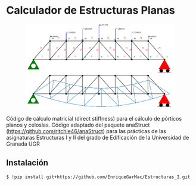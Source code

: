 # Calculador de Estructuras Planas

<div align="center">
    <img src="anastruct_Im.png" width="400px"</img> 
</div>

Código de cálculo matricial (direct stiffness) para el cálculo de pórticos planos y celosías. 
Código adaptado del paquete anaStruct (https://github.com/ritchie46/anaStruct) para las prácticas 
de las asignaturas Estructuras I y II del grado de Edificación de la Universidad de Granada UGR

## Instalación

```
$ !pip install git+https://github.com/EnriqueGarMac/Estructuras_I.git
```


